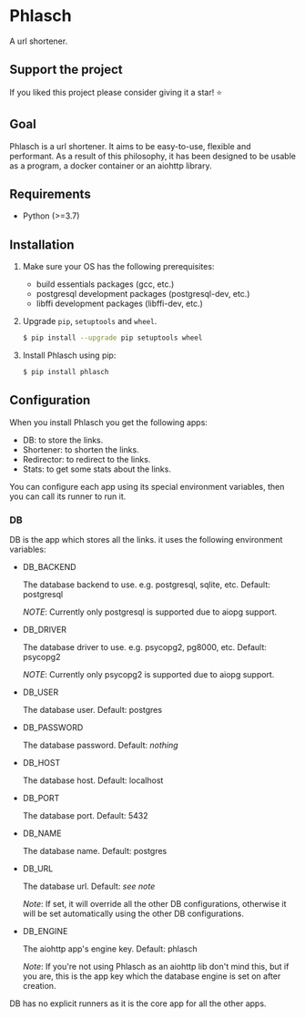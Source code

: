 # Phlasch

A url shortener.

## Support the project

If you liked this project please consider giving it a star! ⭐️

## Goal

Phlasch is a url shortener. It aims to be easy-to-use, flexible and
performant. As a result of this philosophy, it has been designed to be usable
as a program, a docker container or an aiohttp library.

## Requirements

- Python (\>=3.7)

## Installation

1. Make sure your OS has the following prerequisites:

   - build essentials packages (gcc, etc.)
   - postgresql development packages (postgresql-dev, etc.)
   - libffi development packages (libffi-dev, etc.)

2. Upgrade `pip`, `setuptools` and `wheel`.

   ``` bash
   $ pip install --upgrade pip setuptools wheel
   ```

3. Install Phlasch using pip:

   ``` bash
   $ pip install phlasch
   ```

## Configuration

When you install Phlasch you get the following apps:

- DB: to store the links.
- Shortener: to shorten the links.
- Redirector: to redirect to the links.
- Stats: to get some stats about the links.

You can configure each app using its special environment variables, then you
can call its runner to run it.

### DB

DB is the app which stores all the links. it uses the following
environment variables:

- DB_BACKEND

  The database backend to use. e.g. postgresql, sqlite, etc.
  Default: postgresql

  *NOTE*: Currently only postgresql is supported due to aiopg support.

- DB_DRIVER

  The database driver to use. e.g. psycopg2, pg8000, etc.
  Default: psycopg2

  *NOTE*: Currently only psycopg2 is supported due to aiopg support.

- DB_USER

  The database user.
  Default: postgres

- DB_PASSWORD

  The database password.
  Default: *nothing*

- DB_HOST

  The database host.
  Default: localhost

- DB_PORT

  The database port.
  Default: 5432

- DB_NAME

  The database name.
  Default: postgres

- DB_URL

  The database url.
  Default: *see note*

  *Note*: If set, it will override all the other DB configurations, otherwise
  it will be set automatically using the other DB configurations.

- DB_ENGINE

  The aiohttp app's engine key.
  Default: phlasch

  *Note*: If you're not using Phlasch as an aiohttp lib don't mind this, but
  if you are, this is the app key which the database engine is set on after
  creation.

DB has no explicit runners as it is the core app for all the other apps.
